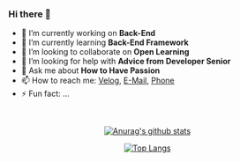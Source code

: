 ### Hi there 👋
- 🔭 I’m currently working on **Back-End**
- 🌱 I’m currently learning **Back-End Framework**
- 👯 I’m looking to collaborate on **Open Learning**
- 🤔 I’m looking for help with **Advice from Developer Senior**
- 💬 Ask me about **How to Have Passion**
- 📫 How to reach me: [Velog](https://velog.io/@sms8377), [E-Mail](thd930308@naver.com), [Phone](010-7607-8704)
- ⚡ Fun fact: ...


<br>
<div align=center>

[![Anurag's github stats](https://github-readme-stats.vercel.app/api?username=white-jang&show_icons=true&hide=stars&hide_border=true&show_owner=true&title_color=8EA8DB&icon_color=8EA8DB)](https://github.com/anuraghazra/github-readme-stats)

[![Top Langs](https://github-readme-stats.vercel.app/api/top-langs/?username=white-jang&layout=compact&hide_border=true)](https://github.com/anuraghazra/github-readme-stats)
</div>

